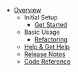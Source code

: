 * [Overview](index.md)
  * Initial Setup
    * [Get Started](get_started.md)
  * Basic Usage
    * [Refactoring](basic_usage/refactoring.md)
  * [Help & Get Help](help.md)
  * [Release Notes](changelog.md)
  * [Code Reference](reference/)
